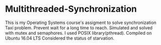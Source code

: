 # Multithreaded-Synchronization

This is my Operating Systems course's assigment to solve synchronization Taxi problem.
Prevent wait for a long time to reach.
Simulated and solved with mutex and semaphores.
I used POSIX library(pthread).
Compiled on Ubuntu 16.04 LTS
Considered the status of starvation.
